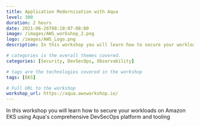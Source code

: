```yaml
---
title: Application Modernization with Aqua
level: 300
duration: 2 hours
date: 2021-06-26T08:10:07-08:00
image: /images/AWS_workshop_2.png
logo: /images/AWS_Logo.png
description: In this workshop you will learn how to secure your workloads on Amazon EKS using Aqua's comprehensive DevSecOps platform and tooling

# categories is the overall themes covered.
categories: [Security, DevSecOps, Observability]

# tags are the technologies covered in the workshop
tags: [EKS]

# Full URL to the workshop
workshop_url: https://aqua.awsworkshop.io/
---
```

In this workshop you will learn how to secure your workloads on Amazon EKS using Aqua's comprehensive DevSecOps platform and tooling